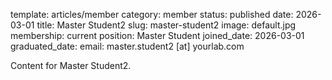template: articles/member
category: member
status: published
date: 2026-03-01
title: Master Student2
slug: master-student2
image: default.jpg
membership: current
position: Master Student
joined_date: 2026-03-01
graduated_date:
email: master.student2 [at] yourlab.com

Content for Master Student2.
